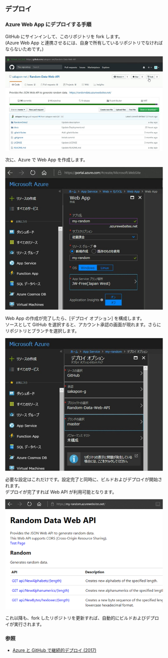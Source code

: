 ## デプロイ

### Azure Web App にデプロイする手順
GitHub にサインインして、このリポジトリを fork します。  
(Azure Web App と連携させるには、自身で所有しているリポジトリでなければならないためです。)

![](images/Deployment-1.jpg)

次に、Azure で Web App を作成します。

![](images/Deployment-2.jpg)

Web App の作成が完了したら、[デプロイ オプション] を構成します。  
ソースとして GitHub を選択すると、アカウント承認の画面が現れます。さらにリポジトリとブランチを選択します。

![](images/Deployment-3.jpg)

必要な設定はこれだけです。設定完了と同時に、ビルドおよびデプロイが開始されます。  
デプロイが完了すれば Web API が利用可能となります。

![](images/Deployment-4.png)

これ以降も、fork したリポジトリを更新すれば、自動的にビルドおよびデプロイが実行されます。

### 参照
- [Azure と GitHub で継続的デプロイ (2017)](https://sakapon.wordpress.com/2017/12/30/azure-github-2017/)
